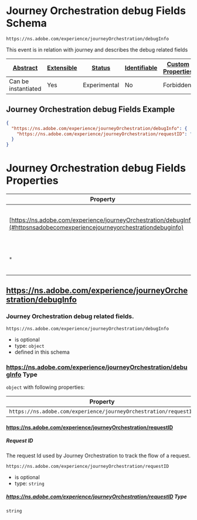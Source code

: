
# Journey Orchestration debug Fields Schema

```
https://ns.adobe.com/experience/journeyOrchestration/debugInfo
```

This event is in relation with journey and describes the debug related fields

| [Abstract](../../../../abstract.md) | [Extensible](../../../../extensions.md) | [Status](../../../../status.md) | [Identifiable](../../../../id.md) | [Custom Properties](../../../../extensions.md) | [Additional Properties](../../../../extensions.md) | Defined In |
|-------------------------------------|-----------------------------------------|---------------------------------|-----------------------------------|------------------------------------------------|----------------------------------------------------|------------|
| Can be instantiated | Yes | Experimental | No | Forbidden | Permitted | [adobe/experience/journeyOrchestration/journeyOrchestrationDebugInfo.schema.json](adobe/experience/journeyOrchestration/journeyOrchestrationDebugInfo.schema.json) |

## Journey Orchestration debug Fields Example
```json
{
  "https://ns.adobe.com/experience/journeyOrchestration/debugInfo": {
    "https://ns.adobe.com/experience/journeyOrchestration/requestID": "b6074f45-7e7e-4680-be94-cccb5fb93c4f"
  }
}
```

# Journey Orchestration debug Fields Properties

| Property | Type | Required | Defined by |
|----------|------|----------|------------|
| [https://ns.adobe.com/experience/journeyOrchestration/debugInfo](#httpsnsadobecomexperiencejourneyorchestrationdebuginfo) | `object` | Optional | Journey Orchestration debug Fields (this schema) |
| `*` | any | Additional | this schema *allows* additional properties |

## https://ns.adobe.com/experience/journeyOrchestration/debugInfo
### Journey Orchestration debug related fields.

`https://ns.adobe.com/experience/journeyOrchestration/debugInfo`
* is optional
* type: `object`
* defined in this schema

### https://ns.adobe.com/experience/journeyOrchestration/debugInfo Type


`object` with following properties:


| Property | Type | Required |
|----------|------|----------|
| `https://ns.adobe.com/experience/journeyOrchestration/requestID`| string | Optional |



#### https://ns.adobe.com/experience/journeyOrchestration/requestID
##### Request ID

The request Id used by Journey Orchestration to track the flow of a request.

`https://ns.adobe.com/experience/journeyOrchestration/requestID`
* is optional
* type: `string`

##### https://ns.adobe.com/experience/journeyOrchestration/requestID Type


`string`










